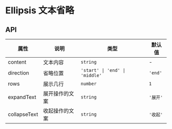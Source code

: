 # Ellipsis 文本省略

<code src="./demos/index.tsx"></code>

## API

| 属性         | 说明           | 类型                           | 默认值   |
| ------------ | -------------- | ------------------------------ | -------- |
| content      | 文本内容       | `string`                       | -        |
| direction    | 省略位置       | `'start' \| 'end' \| 'middle'` | `'end'`  |
| rows         | 展示几行       | `number`                       | `1`      |
| expandText   | 展开操作的文案 | `string`                       | `'展开'` |
| collapseText | 收起操作的文案 | `string`                       | `'收起'` |
